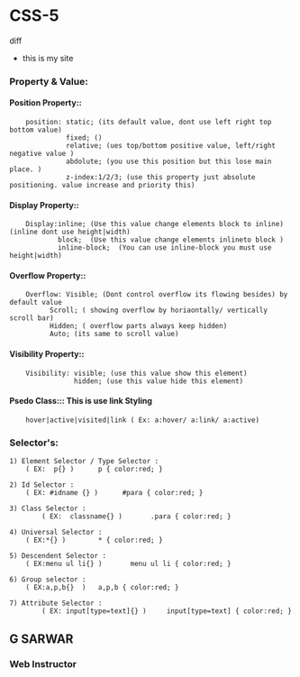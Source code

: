 # CSS-5
diff
- this is my site
### Property & Value:
#### Position Property::
		position: static; (its default value, dont use left right top bottom value)
  		          fixed; ()
		          relative; (ues top/bottom positive value, left/right negative value )
		          abdolute; (you use this position but this lose main place. )
		          z-index:1/2/3; (use this property just absolute positioning. value increase and priority this)
#### Display Property::
		Display:inline; (Use this value change elements block to inline) (inline dont use height|width)
		        block;  (Use this value change elements inlineto block )
		        inline-block;  (You can use inline-block you must use height|width)
#### Overflow Property::
		Overflow: Visible; (Dont control overflow its flowing besides) by default value
			  Scroll; ( showing overflow by horiaontally/ vertically scroll bar)
			  Hidden; ( overflow parts always keep hidden)
			  Auto; (its same to scroll value)
#### Visibility Property::
		Visibility: visible; (use this value show this element)
		            hidden; (use this value hide this element)

#### Psedo Class::: This is use link Styling
		hover|active|visited|link ( Ex: a:hover/ a:link/ a:active)

### Selector's:
	1) Element Selector / Type Selector :
 	    ( EX:  p{} )      p { color:red; }

	2) Id Selector :
   	    ( EX: #idname {} )      #para { color:red; }

	3) Class Selector :
     	    ( EX:  classname{} )       .para { color:red; }

	4) Universal Selector :
   	    ( EX:*{} )        * { color:red; }
	
	5) Descendent Selector :
   	    ( EX:menu ul li{} )       menu ul li { color:red; }

	6) Group selector :
 	    ( EX:a,p,b{}  )	  a,p,b { color:red; }

	7) Attribute Selector :
    	    ( EX: input[type=text]{} )     input[type=text] { color:red; }
          

## G SARWAR
### Web Instructor


